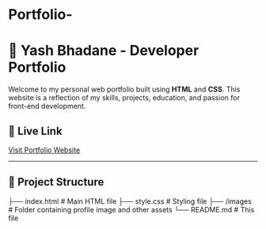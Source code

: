 # Portfolio-

# 💼 Yash Bhadane - Developer Portfolio

Welcome to my personal web portfolio built using **HTML** and **CSS**. This website is a reflection of my skills, projects, education, and passion for front-end development.

## 🔗 Live Link
[Visit Portfolio Website](#) <!-- Replace with your deployed Netlify/Vercel/GitHub Pages link -->

---

## 📂 Project Structure
├── index.html # Main HTML file
├── style.css # Styling file
├── /images # Folder containing profile image and other assets
└── README.md # This file

